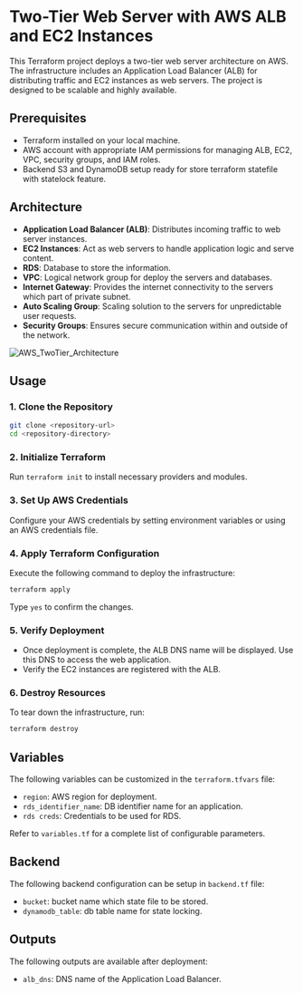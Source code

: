 # Two-Tier Web Server with AWS ALB and EC2 Instances

This Terraform project deploys a two-tier web server architecture on AWS. The infrastructure includes an Application Load Balancer (ALB) for distributing traffic and EC2 instances as web servers. The project is designed to be scalable and highly available.

## Prerequisites

* Terraform installed on your local machine.
* AWS account with appropriate IAM permissions for managing ALB, EC2, VPC, security groups, and IAM roles.
* Backend S3 and DynamoDB setup ready for store terraform statefile with statelock feature.

## Architecture

* **Application Load Balancer (ALB)**: Distributes incoming traffic to web server instances.
* **EC2 Instances**: Act as web servers to handle application logic and serve content.
* **RDS**: Database to store the information.
* **VPC**: Logical network group for deploy the servers and databases.
* **Internet Gateway**: Provides the internet connectivity to the servers which part of private subnet.
* **Auto Scaling Group**: Scaling solution to the servers for unpredictable user requests.
* **Security Groups**: Ensures secure communication within and outside of the network.

![AWS_TwoTier_Architecture](https://github.com/gokul98raj/Terraform-two-tier-arch/assets/42057165/f8101573-74ea-4ede-a606-d380372758d1)

## Usage

### 1. Clone the Repository

```bash
git clone <repository-url>
cd <repository-directory>
```

### 2. Initialize Terraform

  Run `terraform init` to install necessary providers and modules.

### 3. Set Up AWS Credentials

Configure your AWS credentials by setting environment variables or using an AWS credentials file.

### 4. Apply Terraform Configuration
Execute the following command to deploy the infrastructure:

```bash
terraform apply
```

Type `yes` to confirm the changes.

### 5. Verify Deployment

- Once deployment is complete, the ALB DNS name will be displayed. Use this DNS to access the web application.
- Verify the EC2 instances are registered with the ALB.

### 6. Destroy Resources

To tear down the infrastructure, run:

```bash
terraform destroy
```

## Variables

The following variables can be customized in the `terraform.tfvars` file:

* `region`: AWS region for deployment.
* `rds_identifier_name`: DB identifier name for an application.
* `rds creds`: Credentials to be used for RDS.

Refer to `variables.tf` for a complete list of configurable parameters.

## Backend

The following backend configuration can be setup in `backend.tf` file:

* `bucket`: bucket name which state file to be stored.
* `dynamodb_table`: db table name for state locking.

## Outputs

The following outputs are available after deployment:

* `alb_dns`: DNS name of the Application Load Balancer.